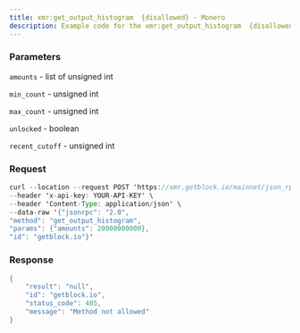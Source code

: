 ```yaml
---
title: xmr:get_output_histogram  {disallowed} - Monero
description: Example code for the xmr:get_output_histogram  {disallowed} json-rpc method. Сomplete guide on how to use xmr:get_output_histogram  {disallowed} json-rpc in GetBlock.io Web3 documentation.
---
```


### Parameters

`amounts` - list of unsigned int

`min_count` - unsigned int

`max_count` - unsigned int

`unlocked` - boolean

`recent_cutoff` - unsigned int

### Request

``` java
curl --location --request POST 'https://xmr.getblock.io/mainnet/json_rpc' \ 
--header 'x-api-key: YOUR-API-KEY' \ 
--header 'Content-Type: application/json' \ 
--data-raw '{"jsonrpc": "2.0",
"method": "get_output_histogram",
"params": {"amounts": 20000000000},
"id": "getblock.io"}'
```

###  Response

``` java
{
    "result": "null",
    "id": "getblock.io",
    "status_code": 405,
    "message": "Method not allowed"
}
```
